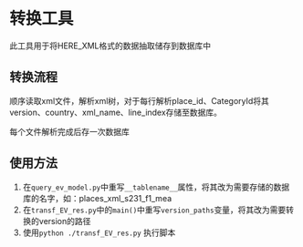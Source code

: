 # 转换工具
此工具用于将HERE_XML格式的数据抽取储存到数据库中

## 转换流程
顺序读取xml文件，解析xml树，对于每行解析place_id、CategoryId将其version、country、xml_name、line_index存储至数据库。

每个文件解析完成后存一次数据库

## 使用方法

1. 在`query_ev_model.py`中重写`__tablename__`属性，将其改为需要存储的数据库的名字，如：places_xml_s231_f1_mea
2. 在`transf_EV_res.py`中的`main()`中重写`version_paths`变量，将其改为需要转换的version的路径
3. 使用`python ./transf_EV_res.py` 执行脚本